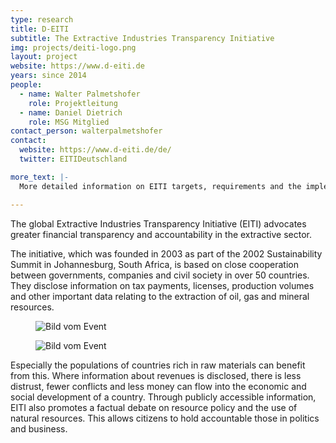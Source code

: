 ```yaml
---
type: research
title: D-EITI
subtitle: The Extractive Industries Transparency Initiative
img: projects/deiti-logo.png
layout: project
website: https://www.d-eiti.de
years: since 2014
people:
  - name: Walter Palmetshofer
    role: Projektleitung
  - name: Daniel Dietrich
    role: MSG Mitglied
contact_person: walterpalmetshofer
contact:
  website: https://www.d-eiti.de/de/
  twitter: EITIDeutschland

more_text: |-
  More detailed information on EITI targets, requirements and the implementation process in fellow EITI countries can be found at the <a href="www.eiti.org">website</a> of D-EITI.

---
```

The global Extractive Industries Transparency Initiative (EITI) advocates greater financial transparency and accountability in the extractive sector.

The initiative, which was founded in 2003 as part of the 2002 Sustainability Summit in Johannesburg, South Africa, is based on close cooperation between governments, companies and civil society in over 50 countries. They disclose information on tax payments, licenses, production volumes and other important data relating to the extraction of oil, gas and mineral resources.

<div class="two-img offset-lg-2">
  <figure class="license">
    <img alt="Bild vom Event" src="/files/projects/eiti_img_1.jpg">
    </figure>
    <figure class="license">
      <img alt="Bild vom Event" src="/files/projects/eiti_img_2.jpg">
    </figure>
</div>

Especially the populations of countries rich in raw materials can benefit from this. Where information about revenues is disclosed, there is less distrust, fewer conflicts and less money can flow into the economic and social development of a country. Through publicly accessible information, EITI also promotes a factual debate on resource policy and the use of natural resources. This allows citizens to hold accountable those in politics and business.
